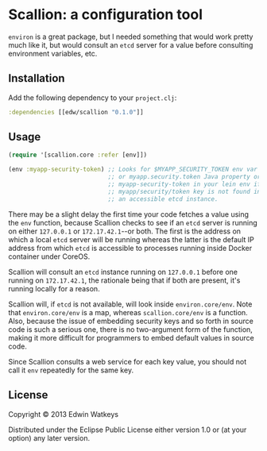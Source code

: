 # Scallion: a configuration tool

`environ` is a great package, but I needed something that would work
pretty much like it, but would consult an `etcd` server for a value
before consulting environment variables, etc.

## Installation

Add the following dependency to your `project.clj`:

```clojure
:dependencies [[edw/scallion "0.1.0"]]
```

## Usage

```clojure
(require '[scallion.core :refer [env]])

(env :myapp-security-token) ;; Looks for $MYAPP_SECURITY_TOKEN env var
                            ;; or myapp.security.token Java property or
                            ;; myapp-security-token in your lein env iff
                            ;; myapp/security/token key is not found in
                            ;; an accessible etcd instance.
```

There may be a slight delay the first time your code fetches a value
using the `env` function, because Scallion checks to see if an `etcd`
server is running on either `127.0.0.1` or `172.17.42.1`--or both. The
first is the address on which a local `etcd` server will be running
whereas the latter is the default IP address from which `etcd` is
accessible to processes running inside Docker container under CoreOS.

Scallion will consult an `etcd` instance running on `127.0.0.1` before
one running on `172.17.42.1`, the rationale being that if both are
present, it's running locally for a reason.

Scallion will, if `etcd` is not available, will look inside
`environ.core/env`. Note that `environ.core/env` is a map, whereas
`scallion.core/env` is a function. Also, because the issue of
embedding security keys and so forth in source code is such a serious
one, there is no two-argument form of the function, making it more
difficult for programmers to embed default values in source code.

Since Scallion consults a web service for each key value, you should
not call it `env` repeatedly for the same key.

## License

Copyright © 2013 Edwin Watkeys

Distributed under the Eclipse Public License either version 1.0 or (at
your option) any later version.

